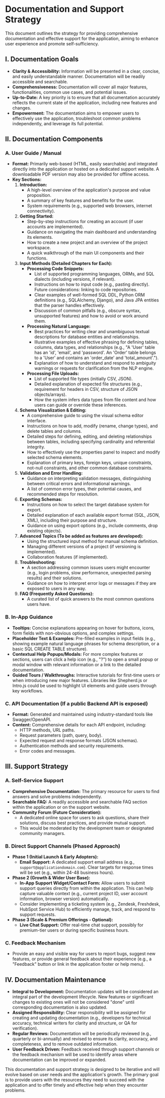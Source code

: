 # Documentation and Support Strategy

This document outlines the strategy for providing comprehensive documentation and effective support for the application, aiming to enhance user experience and promote self-sufficiency.

## I. Documentation Goals

*   **Clarity & Accessibility:** Information will be presented in a clear, concise, and easily understandable manner. Documentation will be readily accessible and searchable.
*   **Comprehensiveness:** Documentation will cover all major features, functionalities, common use cases, and potential issues.
*   **Up-to-Date:** A key priority is to ensure that all documentation accurately reflects the current state of the application, including new features and changes.
*   **Empowerment:** The documentation aims to empower users to effectively use the application, troubleshoot common problems independently, and leverage its full potential.

## II. Documentation Components

### A. User Guide / Manual

*   **Format:** Primarily web-based (HTML, easily searchable) and integrated directly into the application or hosted on a dedicated support website. A downloadable PDF version may also be provided for offline access.
*   **Key Sections:**
    1.  **Introduction:**
        *   A high-level overview of the application's purpose and value proposition.
        *   A summary of key features and benefits for the user.
        *   System requirements (e.g., supported web browsers, internet connectivity).
    2.  **Getting Started:**
        *   Step-by-step instructions for creating an account (if user accounts are implemented).
        *   Guidance on navigating the main dashboard and understanding its elements.
        *   How to create a new project and an overview of the project workspace.
        *   A quick walkthrough of the main UI components and their functions.
    3.  **Input Methods (Detailed Chapters for Each):**
        *   **Processing Code Snippets:**
            *   List of supported programming languages, ORMs, and SQL dialects (including versions, if relevant).
            *   Instructions on how to input code (e.g., pasting directly). Future considerations: linking to code repositories.
            *   Clear examples of well-formed SQL DDL, Python ORM definitions (e.g., SQLAlchemy, Django), and Java JPA entities that the parser handles effectively.
            *   Discussion of common pitfalls (e.g., obscure syntax, unsupported features) and how to avoid or work around them.
        *   **Processing Natural Language:**
            *   Best practices for writing clear and unambiguous textual descriptions for database entities and relationships.
            *   Illustrative examples of effective phrasing for defining tables, columns, data types, and relationships (e.g., "A 'User' table has an 'id', 'email', and 'password'. An 'Order' table belongs to a 'User' and contains an 'order_date' and 'total_amount'.").
            *   Explanation of how to understand and respond to ambiguity warnings or requests for clarification from the NLP engine.
        *   **Processing File Uploads:**
            *   List of supported file types (initially CSV, JSON).
            *   Detailed explanation of expected file structures (e.g., requirement for headers in CSV, structure of JSON objects/arrays).
            *   How the system infers data types from file content and how users can guide or override these inferences.
    4.  **Schema Visualization & Editing:**
        *   A comprehensive guide to using the visual schema editor interface.
        *   Instructions on how to add, modify (rename, change types), and delete tables and columns.
        *   Detailed steps for defining, editing, and deleting relationships between tables, including specifying cardinality and referential integrity.
        *   How to effectively use the properties panel to inspect and modify selected schema elements.
        *   Explanation of primary keys, foreign keys, unique constraints, not-null constraints, and other common database constraints.
    5.  **Validation and Error Handling:**
        *   Guidance on interpreting validation messages, distinguishing between critical errors and informational warnings.
        *   A list of common error types, their potential causes, and recommended steps for resolution.
    6.  **Exporting Schemas:**
        *   Instructions on how to select the target database system for export.
        *   Detailed explanation of each available export format (SQL, JSON, XML), including their purpose and structure.
        *   Guidance on using export options (e.g., include comments, drop existing objects).
    7.  **Advanced Topics (To be added as features are developed):**
        *   Using the structured input method for manual schema definition.
        *   Managing different versions of a project (if versioning is implemented).
        *   Collaboration features (if implemented).
    8.  **Troubleshooting:**
        *   A section addressing common issues users might encounter (e.g., login problems, slow performance, unexpected parsing results) and their solutions.
        *   Guidance on how to interpret error logs or messages if they are exposed to users in any way.
    9.  **FAQ (Frequently Asked Questions):**
        *   A curated list of quick answers to the most common questions users have.

### B. In-App Guidance

*   **Tooltips:** Concise explanations appearing on hover for buttons, icons, form fields with non-obvious options, and complex settings.
*   **Placeholder Text & Examples:** Pre-filled examples in input fields (e.g., showing example natural language phrases for schema description, or a basic SQL CREATE TABLE structure).
*   **Contextual Help Popups/Modals:** For more complex features or sections, users can click a help icon (e.g., "?") to open a small popup or modal window with relevant information or a link to the detailed documentation.
*   **Guided Tours / Walkthroughs:** Interactive tutorials for first-time users or when introducing new major features. Libraries like Shepherd.js or Intro.js could be used to highlight UI elements and guide users through key workflows.

### C. API Documentation (If a public Backend API is exposed)

*   **Format:** Generated and maintained using industry-standard tools like Swagger/OpenAPI.
*   **Content:** Comprehensive details for each API endpoint, including:
    *   HTTP methods, URL paths.
    *   Request parameters (path, query, body).
    *   Expected request and response formats (JSON schemas).
    *   Authentication methods and security requirements.
    *   Error codes and messages.

## III. Support Strategy

### A. Self-Service Support

*   **Comprehensive Documentation:** The primary resource for users to find answers and solve problems independently.
*   **Searchable FAQ:** A readily accessible and searchable FAQ section within the application or on the support website.
*   **Community Forum (Future Consideration):**
    *   A dedicated online space for users to ask questions, share their solutions, discuss best practices, and provide mutual support.
    *   This would be moderated by the development team or designated community managers.

### B. Direct Support Channels (Phased Approach)

*   **Phase 1 (Initial Launch & Early Adopters):**
    *   **Email Support:** A dedicated support email address (e.g., `support@applicationdomain.com`). Clear targets for response times will be set (e.g., within 24-48 business hours).
*   **Phase 2 (Growth & Wider User Base):**
    *   **In-App Support Widget/Contact Form:** Allow users to submit support queries directly from within the application. This can help capture valuable context (e.g., current project ID, user account information, browser version) automatically.
    *   Consider implementing a ticketing system (e.g., Zendesk, Freshdesk, HubSpot Service Hub) to efficiently manage, track, and respond to support requests.
*   **Phase 3 (Scale & Premium Offerings - Optional):**
    *   **Live Chat Support:** Offer real-time chat support, possibly for premium-tier users or during specific business hours.

### C. Feedback Mechanism

*   Provide an easy and visible way for users to report bugs, suggest new features, or provide general feedback about their experience (e.g., a "Feedback" button or link in the application footer or help menu).

## IV. Documentation Maintenance

*   **Integral to Development:** Documentation updates will be considered an integral part of the development lifecycle. New features or significant changes to existing ones will not be considered "done" until corresponding documentation is also updated.
*   **Assigned Responsibility:** Clear responsibility will be assigned for creating and updating documentation (e.g., developers for technical accuracy, technical writers for clarity and structure, or QA for verification).
*   **Regular Reviews:** Documentation will be periodically reviewed (e.g., quarterly or bi-annually) and revised to ensure its clarity, accuracy, and completeness, and to remove outdated information.
*   **User Feedback Driven:** Feedback received through support channels or the feedback mechanism will be used to identify areas where documentation can be improved or expanded.

This documentation and support strategy is designed to be iterative and will evolve based on user needs and the application's growth. The primary goal is to provide users with the resources they need to succeed with the application and to offer timely and effective help when they encounter problems.
